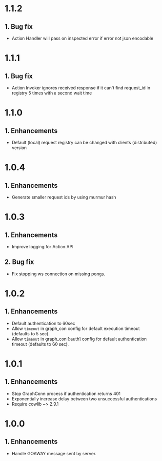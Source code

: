 # 1.1.2

## 1. Bug fix
  * Action Handler will pass on inspected error if error not json encodable

# 1.1.1

## 1. Bug fix
  * Action Invoker ignores received response if it can't find request_id in registry 5 times with a second wait time

# 1.1.0

## 1. Enhancements
  * Default (local) request registry can be changed with clients (distributed) version

# 1.0.4

## 1. Enhancements
  * Generate smaller request ids by using murmur hash

# 1.0.3

## 1. Enhancements
  * Improve logging for Action API

## 2. Bug fix
  * Fix stopping ws connection on missing pongs.

# 1.0.2

## 1. Enhancements
  * Default authentication to 60sec
  * Allow `timeout` in graph_con config for default execution timeout (defaults to 5 sec).
  * Allow `timeout` in graph_coni[:auth] config for default authentication timeout (defaults to 60 sec).

# 1.0.1

## 1. Enhancements
  * Stop GraphConn process if authentication returns 401
  * Exponentially increase delay between two unsuccessful authentications
  * Require cowlib ~> 2.9.1

# 1.0.0

## 1. Enhancements
  * Handle GOAWAY message sent by server.
